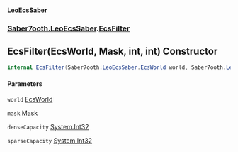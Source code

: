 #### [LeoEcsSaber](index.md 'index')
### [Saber7ooth.LeoEcsSaber](Saber7ooth.LeoEcsSaber.md 'Saber7ooth.LeoEcsSaber').[EcsFilter](EcsFilter.md 'Saber7ooth.LeoEcsSaber.EcsFilter')

## EcsFilter(EcsWorld, Mask, int, int) Constructor

```csharp
internal EcsFilter(Saber7ooth.LeoEcsSaber.EcsWorld world, Saber7ooth.LeoEcsSaber.EcsWorld.Mask mask, int denseCapacity, int sparseCapacity);
```
#### Parameters

<a name='Saber7ooth.LeoEcsSaber.EcsFilter.EcsFilter(Saber7ooth.LeoEcsSaber.EcsWorld,Saber7ooth.LeoEcsSaber.EcsWorld.Mask,int,int).world'></a>

`world` [EcsWorld](EcsWorld.md 'Saber7ooth.LeoEcsSaber.EcsWorld')

<a name='Saber7ooth.LeoEcsSaber.EcsFilter.EcsFilter(Saber7ooth.LeoEcsSaber.EcsWorld,Saber7ooth.LeoEcsSaber.EcsWorld.Mask,int,int).mask'></a>

`mask` [Mask](EcsWorld.Mask.md 'Saber7ooth.LeoEcsSaber.EcsWorld.Mask')

<a name='Saber7ooth.LeoEcsSaber.EcsFilter.EcsFilter(Saber7ooth.LeoEcsSaber.EcsWorld,Saber7ooth.LeoEcsSaber.EcsWorld.Mask,int,int).denseCapacity'></a>

`denseCapacity` [System.Int32](https://docs.microsoft.com/en-us/dotnet/api/System.Int32 'System.Int32')

<a name='Saber7ooth.LeoEcsSaber.EcsFilter.EcsFilter(Saber7ooth.LeoEcsSaber.EcsWorld,Saber7ooth.LeoEcsSaber.EcsWorld.Mask,int,int).sparseCapacity'></a>

`sparseCapacity` [System.Int32](https://docs.microsoft.com/en-us/dotnet/api/System.Int32 'System.Int32')